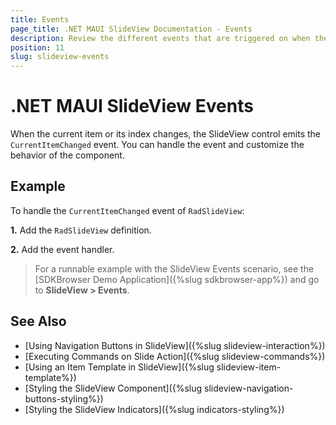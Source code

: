```yaml
---
title: Events 
page_title: .NET MAUI SlideView Documentation - Events
description: Review the different events that are triggered on when the current item is changed.
position: 11
slug: slideview-events
---
```


# .NET MAUI SlideView Events 

When the current item or its index changes, the SlideView control emits the `CurrentItemChanged` event. You can handle the event and customize the behavior of the component.

## Example

To handle the `CurrentItemChanged` event of `RadSlideView`:

**1.** Add the `RadSlideView` definition.

<snippet id='slideview-events' />

**2.** Add the event handler.

<snippet id='slideview-events-current-item-changed-event' />

> For a runnable example with the SlideView Events scenario, see the [SDKBrowser Demo Application]({%slug sdkbrowser-app%}) and go to **SlideView > Events**.

## See Also

- [Using Navigation Buttons in SlideView]({%slug slideview-interaction%})
- [Executing Commands on Slide Action]({%slug slideview-commands%})
- [Using an Item Template in SlideView]({%slug slideview-item-template%})
- [Styling the SlideView Component]({%slug slideview-navigation-buttons-styling%})
- [Styling the SlideView Indicators]({%slug indicators-styling%})